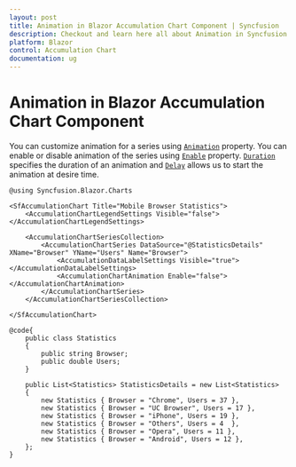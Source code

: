 ```yaml
---
layout: post
title: Animation in Blazor Accumulation Chart Component | Syncfusion
description: Checkout and learn here all about Animation in Syncfusion Blazor Accumulation Chart component and more.
platform: Blazor
control: Accumulation Chart
documentation: ug
---
```


# Animation in Blazor Accumulation Chart Component

You can customize animation for a series using [`Animation`](https://help.syncfusion.com/cr/blazor/Syncfusion.Blazor.Charts.AccumulationChartAnimation.html) property. You can enable or disable animation of the series using [`Enable`](https://help.syncfusion.com/cr/blazor/Syncfusion.Blazor.Charts.AccumulationChartAnimation.html#Syncfusion_Blazor_Charts_AccumulationChartAnimation_Enable) property. [`Duration`](https://help.syncfusion.com/cr/blazor/Syncfusion.Blazor.Charts.AccumulationChartAnimation.html#Syncfusion_Blazor_Charts_AccumulationChartAnimation_Duration) specifies the duration of an animation and [`Delay`](https://help.syncfusion.com/cr/blazor/Syncfusion.Blazor.Charts.AccumulationChartAnimation.html#Syncfusion_Blazor_Charts_AccumulationChartAnimation_Delay) allows us to start the animation at desire time.

```cshtml 
@using Syncfusion.Blazor.Charts

<SfAccumulationChart Title="Mobile Browser Statistics">
    <AccumulationChartLegendSettings Visible="false"></AccumulationChartLegendSettings>

    <AccumulationChartSeriesCollection>
        <AccumulationChartSeries DataSource="@StatisticsDetails" XName="Browser" YName="Users" Name="Browser">
            <AccumulationDataLabelSettings Visible="true"></AccumulationDataLabelSettings>
            <AccumulationChartAnimation Enable="false"></AccumulationChartAnimation>
        </AccumulationChartSeries>
    </AccumulationChartSeriesCollection>

</SfAccumulationChart>

@code{
    public class Statistics
    {
        public string Browser;
        public double Users;
    }

    public List<Statistics> StatisticsDetails = new List<Statistics>
    {
        new Statistics { Browser = "Chrome", Users = 37 },
        new Statistics { Browser = "UC Browser", Users = 17 },
        new Statistics { Browser = "iPhone", Users = 19 },
        new Statistics { Browser = "Others", Users = 4  },
        new Statistics { Browser = "Opera", Users = 11 },
        new Statistics { Browser = "Android", Users = 12 },
    };
}
```